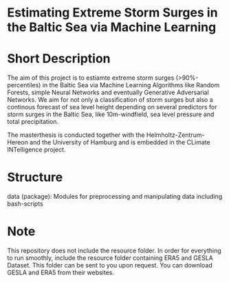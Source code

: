# Estimating Extreme Storm Surges in the Baltic Sea via Machine Learning

# Short Description
The aim of this project is to estiamte extreme 
storm surges (>90%-percentiles) in the Baltic Sea via Machine Learning Algorithms like Random Forests, 
simple Neural Networks and eventually Generative Adversarial Networks. 
We aim for not only a classification of storm surges but also a continous forecast of sea level height 
depending on several predictors for storm surges in the Baltic Sea, like 10m-windfield, sea level pressure and total precipitation.

The masterthesis is conducted together with the Helmholtz-Zentrum-Hereon and the University of Hamburg 
and is embedded in the CLimate INTelligence project.

# Structure
data (package): Modules for preprocessing and manipulating data including bash-scripts

# Note
This repository does not include the resource folder. In order for everything to run smoothly, 
include the resource folder containing ERA5 and GESLA Dataset. This folder can be sent to you upon request.
You can download GESLA and ERA5 from their websites. 

